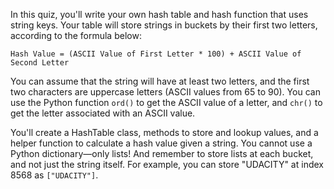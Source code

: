 In this quiz, you'll write your own hash table and hash function that uses string keys. Your table will store strings in buckets by their first two letters, according to the formula below:

```
Hash Value = (ASCII Value of First Letter * 100) + ASCII Value of Second Letter
```

You can assume that the string will have at least two letters, and the first two characters are uppercase letters (ASCII values from 65 to 90). You can use the Python function `ord()` to get the ASCII value of a letter, and `chr()` to get the letter associated with an ASCII value.

You'll create a HashTable class, methods to store and lookup values, and a helper function to calculate a hash value given a string. You cannot use a Python dictionary—only lists! And remember to store lists at each bucket, and not just the string itself. For example, you can store "UDACITY" at index 8568 as `["UDACITY"]`.
